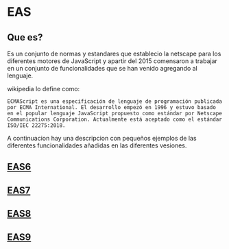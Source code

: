 # EAS

## Que es?

Es un conjunto de normas y estandares que establecio la netscape para los diferentes motores de JavaScript y apartir del 2015 comensaron a trabajar en un conjunto de funcionalidades que se han venido agregando al lenguaje.

wikipedia lo define como:

``
ECMAScript es una especificación de lenguaje de programación publicada por ECMA International. El desarrollo empezó en 1996 y estuvo basado en el popular lenguaje JavaScript propuesto como estándar por Netscape Communications Corporation. Actualmente está aceptado como el estándar ISO/IEC 22275:2018.
``

A continuacion hay una descripcion con pequeños ejemplos de las diferentes funcionalidades añadidas en las diferentes vesiones.

## [EAS6](src/EAS6.md)

## [EAS7](src/EAS7.md)

## [EAS8](src/EAS8.md)

## [EAS9](src/EAS9.md)